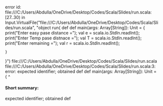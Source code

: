 error id: file:///C:/Users/Abdulla/OneDrive/Desktop/Codes/Scala/Slides/run.scala:[27..30) in Input.VirtualFile("file:///C:/Users/Abdulla/OneDrive/Desktop/Codes/Scala/Slides/run.scala", "object run{
    def 
    def main(args: Array[String]): Unit = {
        print("Enter easy pase distance =");
        val e = scala.io.StdIn.readInt();
        print("Enter Temp pase distnace =");
        val T = scala.io.StdIn.readInt();
        print("Enter remaining =");
        val r = scala.io.StdIn.readInt();


    }
}")
file:///C:/Users/Abdulla/OneDrive/Desktop/Codes/Scala/Slides/run.scala
file:///C:/Users/Abdulla/OneDrive/Desktop/Codes/Scala/Slides/run.scala:3: error: expected identifier; obtained def
    def main(args: Array[String]): Unit = {
    ^
#### Short summary: 

expected identifier; obtained def